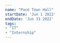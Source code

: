 ```yaml
---
name: "Pacé Town Hall"
startDate: 'Jun 1 2022'
endDate: 'Jun 31 2022'
tags:
- "IT"
- "Internship"
---
```

